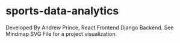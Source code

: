 # sports-data-analytics

Developed By Andrew Prince, React Frontend Django Backend. See Mindmap SVG File for a project visualization.
